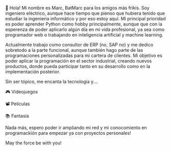 👋 Hola! Mi nombre es Marc, BatMarc para los amigos más frikis.
Soy ingeniero eléctrico, aunque hace tiempo que pienso que hubiera tenido que estudiar la ingenieria informático y por eso estoy aquí. Mi principal prioridad es poder aprender Python como hobby principalmente, aunque que con la esperenza de poder aplicarlo algún día en mi vida profesional, ya sea como programador web o trabajando en inteligencia artificial y machine learning.

Actualmente trabajo como consultor de ERP (no, SAP no) y me dedico sobretodo a la parte funcional, aunque también hago parte de las programaciones personalizadas para mi cartera de clientes. Mi objetivo es poder aplicar la programación en el sector industrial, creando nuevos productos, donde pueda participar tanto en su desarrollo como en la implementación posterior. 

Sin ser tópico, me encanta la tecnología y....

  🎮 Videojuegos
  
  📽  Películas
  
  📚 Fantasía 
  

Nada más, espero poder ir ampliando mi red y mi conocomiento en programackión para empezar ya con proyectos personales!

May the force be with you! 
<!---
BatMarc91/BatMarc91 is a ✨ special ✨ repository because its `README.md` (this file) appears on your GitHub profile.
You can click the Preview link to take a look at your changes.
--->
